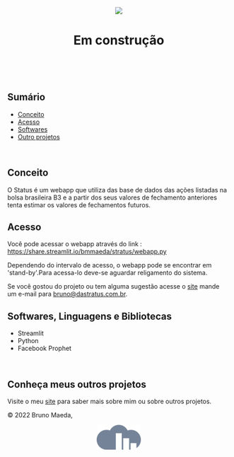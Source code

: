<p align="center">
  <img src="https://raw.githubusercontent.com/bmmaeda/Stratus/master/logo_stratus.png" width=1280>
</p>

<h1 align="center">
Em construção<br/><br/>
</h1>

<br/>

## Sumário

- [Conceito](#conceito)
- [Acesso](#acesso)
- [Softwares](#softwares-e-bibliotecas)
- [Outro projetos](#conheça-meus-outros-projetos)

<br/>

## Conceito

O Status é um webapp que utiliza das base de dados das ações listadas na bolsa brasileira B3 e a partir dos seus valores de fechamento anteriores tenta estimar os valores de fechamentos futuros.
<br/>

## Acesso

  Você pode acessar o webapp através do link : https://share.streamlit.io/bmmaeda/stratus/webapp.py

  Dependendo do intervalo de acesso, o webapp pode se encontrar em 'stand-by'.Para acessa-lo deve-se aguardar religamento do sistema.

Se você gostou do projeto ou tem alguma sugestão acesse o [site](https://brasiot.com.br) mande um e-mail para bruno@dastratus.com.br.
<br/>

## Softwares, Linguagens e Bibliotecas

- Streamlit
- Python
- Facebook Prophet

<br/>

## Conheça meus outros projetos

Visite o meu [site](https://dastratus.com.br/) para saber mais sobre mim ou sobre outros projetos.
<br/>

© 2022 Bruno Maeda,

<p align="center">
    <a href="https://dastratus.com.br/"><img src="https://raw.githubusercontent.com/bmmaeda/imersaods4/master/logo-dastratus-nw.png" align="center" width=100/></a>
</p>
<div align="center">
</div>
